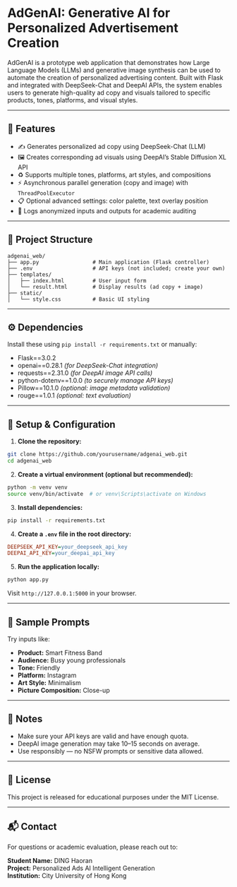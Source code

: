 # AdGenAI: Generative AI for Personalized Advertisement Creation

AdGenAI is a prototype web application that demonstrates how Large Language Models (LLMs) and generative image synthesis can be used to automate the creation of personalized advertising content. Built with Flask and integrated with DeepSeek-Chat and DeepAI APIs, the system enables users to generate high-quality ad copy and visuals tailored to specific products, tones, platforms, and visual styles.

---

## 🚀 Features

- ✍️ Generates personalized ad copy using DeepSeek-Chat (LLM)
- 🖼 Creates corresponding ad visuals using DeepAI’s Stable Diffusion XL API
- ♻ Supports multiple tones, platforms, art styles, and compositions
- ⚡ Asynchronous parallel generation (copy and image) with `ThreadPoolExecutor`
- 📋 Optional advanced settings: color palette, text overlay position
- 📜 Logs anonymized inputs and outputs for academic auditing

---

## 📁 Project Structure

```plaintext
adgenai_web/
├── app.py                 # Main application (Flask controller)
├── .env                   # API keys (not included; create your own)
├── templates/
│   ├── index.html         # User input form
│   └── result.html        # Display results (ad copy + image)
├── static/
│   └── style.css          # Basic UI styling
```

---

## ⚙️ Dependencies

Install these using `pip install -r requirements.txt` or manually:

- Flask==3.0.2
- openai==0.28.1  *(for DeepSeek-Chat integration)*
- requests==2.31.0 *(for DeepAI image API calls)*
- python-dotenv==1.0.0 *(to securely manage API keys)*
- Pillow==10.1.0 *(optional: image metadata validation)*
- rouge==1.0.1 *(optional: text evaluation)*

---

## 🔑 Setup & Configuration

1. **Clone the repository:**

```bash
git clone https://github.com/yourusername/adgenai_web.git
cd adgenai_web
```

2. **Create a virtual environment (optional but recommended):**

```bash
python -m venv venv
source venv/bin/activate  # or venv\Scripts\activate on Windows
```

3. **Install dependencies:**

```bash
pip install -r requirements.txt
```

4. **Create a `.env` file in the root directory:**

```ini
DEEPSEEK_API_KEY=your_deepseek_api_key
DEEPAI_API_KEY=your_deepai_api_key
```

5. **Run the application locally:**

```bash
python app.py
```

Visit `http://127.0.0.1:5000` in your browser.

---

## 🧪 Sample Prompts

Try inputs like:

- **Product:** Smart Fitness Band  
- **Audience:** Busy young professionals  
- **Tone:** Friendly  
- **Platform:** Instagram  
- **Art Style:** Minimalism  
- **Picture Composition:** Close-up  

---

## 📝 Notes

- Make sure your API keys are valid and have enough quota.
- DeepAI image generation may take 10–15 seconds on average.
- Use responsibly — no NSFW prompts or sensitive data allowed.

---

## 📜 License

This project is released for educational purposes under the MIT License.

---

## 📬 Contact

For questions or academic evaluation, please reach out to:

**Student Name:** DING Haoran  
**Project:** Personalized Ads AI Intelligent Generation  
**Institution:** City University of Hong Kong